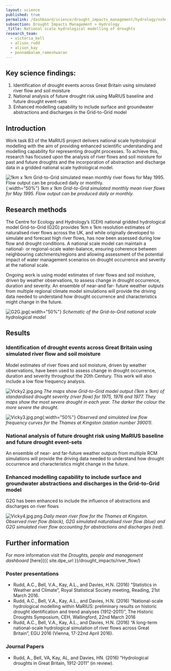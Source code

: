```yaml
---
layout: science
published: true
permalink: /dashboard/science/drought_impacts_management/hydrology/nshmd/
subsection: Drought Impacts Management > Hydrology
_title: National scale hydrological modelling of droughts
research_team:
  - victoria_bell
  - alison_rudd
  - alison_kay
  - ponnambalam_rameshwaran
---
```

 
## Key science findings:
1.	Identification of drought events across Great Britain using simulated river flow and soil moisture 
2.	 National analysis of future drought risk using MaRIUS baseline and future drought event-sets
3.	Enhanced modelling capability to include surface and groundwater abstractions and discharges in the Grid-to-Grid model


## Introduction

Work task B3 of the MaRIUS project delivers national scale hydrological modelling with the aim of providing enhanced scientific understanding and modelling capability for representing drought processes. To achieve this, research has focused upon the analysis of river flows and soil moisture for past and future droughts and the incorporation of abstraction and discharge data in a gridded national scale hydrological model. 

![1km x 1km Grid-to-Grid simulated mean monthly river flows for May 1995. Flow output can be produced daily or monthly.]({{site.baseurl}}/assets/img/Vicky1.jpg.png){:width="50%"}
_1km x 1km Grid-to-Grid simulated monthly mean river flows for May 1995. Flow output can be produced daily or monthly._

## Research methods

The Centre for Ecology and Hydrology’s (CEH) national gridded hydrological model Grid-to-Grid (G2G) provides 1km x 1km resolution estimates of naturalised river flows across the UK, and while originally developed to simulate and forecast high river flows, has now been assessed during low flow and drought conditions. A national scale model can maintain a national- or regional-scale water-balance, ensuring coherence between neighbouring catchments/regions and allowing assessment of the potential impact of water management scenarios on drought occurrence and severity at the national scale. 

Ongoing work is using model estimates of river flows and soil moisture, driven by weather observations, to assess change in drought occurrence, duration and severity. An ensemble of near-and far- future weather outputs from multiple regional climate model simulations will provide the driving data needed to understand how drought occurrence and characteristics might change in the future.


![G2G.jpg]({{site.baseurl}}/assets/img/G2G.jpg){:width="50%"}
_Schematic of the Grid-to-Grid national scale hydrological model_

## Results 

### Identification of drought events across Great Britain using simulated river flow and soil moisture 

Model estimates of river flows and soil moisture, driven by weather observations, have been used to assess change in drought occurrence, duration and severity throughout the 20th Century. This work will also include a low flow frequency analysis.  

![Vicky2.jpg.png]({{site.baseurl}}/assets/img/Vicky2.jpg.png)
_The maps show Grid-to-Grid model output (1km x 1km) of standardised drought severity (river flow) for 1975, 1976 and 1977. They maps show the most severe drought in each year. The darker the colour the more severe the drought._  

![Vicky3.jpg.png]({{site.baseurl}}/assets/img/Vicky3.jpg.png){:width="50%"}
_Observed and simulated low flow frequency curves for the Thames at Kingston (station number 39001)._

### National analysis of future drought risk using MaRIUS baseline and future drought event-sets

An ensemble of near- and far-future weather outputs from multiple RCM simulations will provide the driving data needed to understand how drought occurrence and characteristics might change in the future.

### Enhanced modelling capability to include surface and groundwater abstractions and discharges in the Grid-to-Grid model

G2G has been enhanced to include the influence of abstractions and discharges on river flows

![Vicky4.jpg.png]({{site.baseurl}}/assets/img/Vicky4.jpg.png)
_Daily mean river flow for the Thames at Kingston. Observed river flow (black), G2G simulated naturalised river flow (blue) and G2G simulated river flow accounting for abstractions and discharges (red)._


## Further information

For more information visit the _Droughts, people and management dashboard_ [here]({{ site.dpe_url }}/drought_impacts/river_flow/)

### Poster presentations

* Rudd, A.C., Bell, V.A., Kay, A.L., and Davies, H.N. (2016) “Statistics in Weather and Climate”, Royal Statistical Society meeting, Reading, 21st March 2016.
* Rudd, A.C., Bell, V.A., Kay, A.L., and Davies, H.N. (2016) “National-scale hydrological modelling within MaRIUS: preliminary results on historic drought identification and trend analyses (1912-2011)”, The Historic Droughts Symposium, CEH, Wallingford, 22nd March 2016
* Rudd, A.C., Bell, V.A., Kay, A.L., and Davies, H.N. (2016) “A long-term national-scale hydrological simulation of river flows across Great Britain”, EGU 2016 (Vienna, 17-22nd April 2016).


### Journal Papers

* Rudd, A., Bell, VA, Kay, AL, and Davies, HN. (2016) “Hydrological droughts in Great Britain, 1912-2011” (in review).
